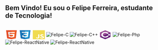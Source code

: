## Bem Vindo! Eu sou o Felipe Ferreira, estudante de Tecnologia!

<div style="display: inline_block"><br>
  <img align="center" alt="Felipe-HTML" height="30" width="40" src="https://raw.githubusercontent.com/devicons/devicon/master/icons/html5/html5-original.svg">
  <img align="center" alt="Felipe-CSS" height="30" width="40" src="https://raw.githubusercontent.com/devicons/devicon/master/icons/css3/css3-original.svg">
  <img align="center" alt="Felipe-Js" height="30" width="40" src="https://raw.githubusercontent.com/devicons/devicon/master/icons/javascript/javascript-plain.svg">
  <img align="center" alt="Felipe-C" height="30" width="40" src="https://cdn.jsdelivr.net/gh/devicons/devicon@latest/icons/c/c-original.svg" />       
  <img align="center" alt="Felipe-C++" height="30" width="40" src="https://cdn.jsdelivr.net/gh/devicons/devicon@latest/icons/cplusplus/cplusplus-original.svg" />
  <img align="center" alt="Felipe-Csharp" height="30" width="40" src="https://raw.githubusercontent.com/devicons/devicon/master/icons/csharp/csharp-original.svg">
  <img align="center" alt="Felipe-Php" height="30" width="40" src="https://cdn.jsdelivr.net/gh/devicons/devicon@latest/icons/php/php-original.svg">
  <img align="center" alt="Felipe-ReactNative" height="30" width="40" src="https://cdn.jsdelivr.net/gh/devicons/devicon@latest/icons/react/react-original-wordmark.svg" />   
  <img align="center" alt="Felipe-ReactNative" height="30" width="40" src="[https://cdn.jsdelivr.net/gh/devicons/devicon@latest/icons/react/react-original-wordmark.svg](https://cdn.jsdelivr.net/gh/devicons/devicon@latest/icons/mysql/mysql-original-wordmark.svg)" />   
          
          
          
</div>
